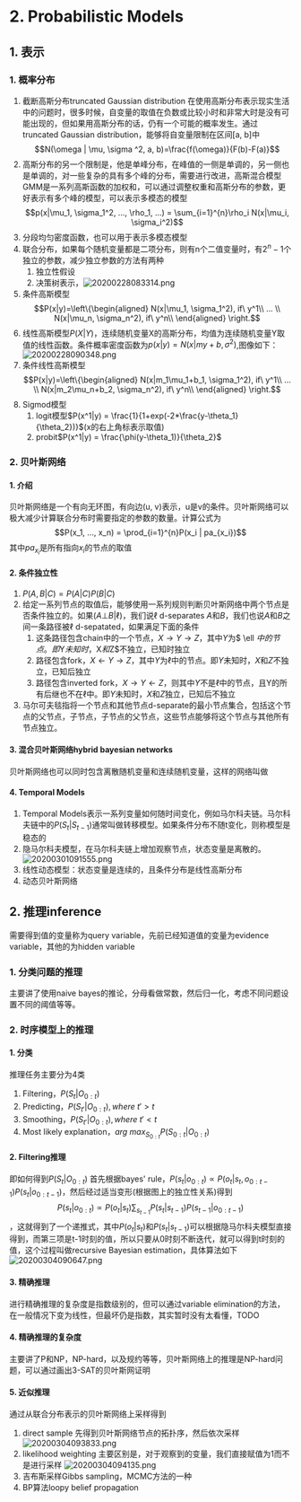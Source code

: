 # 2. Probabilistic Models
## 1. 表示
### 1. 概率分布
1. 截断高斯分布truncated Gaussian distribution
在使用高斯分布表示现实生活中的问题时，很多时候，自变量的取值在负数或比较小时和非常大时是没有可能出现的，但如果用高斯分布的话，仍有一个可能的概率发生。通过truncated Gaussian distribution，能够将自变量限制在区间[a, b]中
$$N(\omega | \mu, \sigma ^2, a, b)=\frac{f(\omega)}{F(b)-F(a)}$$
2. 高斯分布的另一个限制是，他是单峰分布，在峰值的一侧是单调的，另一侧也是单调的，对一些复杂的具有多个峰的分布，需要进行改进，高斯混合模型GMM是一系列高斯函数的加权和，可以通过调整权重和高斯分布的参数，更好表示有多个峰的模型，可以表示多模态的模型
$$p(x|\mu_1, \sigma_1^2, ..., \rho_1, ...) = \sum_{i=1}^{n}\rho_i N(x|\mu_i, \sigma_i^2)$$
3. 分段均匀密度函数，也可以用于表示多模态模型
4. 联合分布，如果每个随机变量都是二项分布，则有n个二值变量时，有$2^n-1$个独立的参数，减少独立参数的方法有两种
   1. 独立性假设
   2. 决策树表示，![20200228083314.png](https://raw.githubusercontent.com/s974534426/img_for_notes/master/20200228083314.png)
5. 条件高斯模型$$P(x|y)=\left\{\begin{aligned}
   N(x|\mu_1, \sigma_1^2), if\ y^1\\
   ... \\ 
   N(x|\mu_n, \sigma_n^2), if\ y^n\\
\end{aligned}
\right.$$
6. 线性高斯模型$P(X|Y)$，连续随机变量X的高斯分布，均值为连续随机变量Y取值的线性函数。条件概率密度函数为$p(x|y)=N(x|my+b, \sigma^2)$,图像如下：![20200228090348.png](https://raw.githubusercontent.com/s974534426/img_for_notes/master/20200228090348.png)
7. 条件线性高斯模型$$P(x|y)=\left\{\begin{aligned}
   N(x|m_1\mu_1+b_1, \sigma_1^2), if\ y^1\\
   ... \\ 
   N(x|m_2\mu_n+b_2, \sigma_n^2), if\ y^n\\
\end{aligned}
\right.$$
8. Sigmod模型
   1. logit模型$P(x^1|y) = \frac{1}{1+exp(-2*\frac{y-\theta_1}{\theta_2})}$(x的右上角标表示取值)
   2. probit$P(x^1|y) = \frac{\phi(y-\theta_1)}{\theta_2}$
### 2. 贝叶斯网络
#### 1. 介绍
贝叶斯网络是一个有向无环图，有向边(u, v)表示，u是v的条件。贝叶斯网络可以极大减少计算联合分布时需要指定的参数的数量。计算公式为$$P(x_1, ..., x_n) = \prod_{i=1}^{n}P(x_i | pa_{x_i})$$
其中$pa_{x_i}$是所有指向$x_i$的节点的取值
#### 2. 条件独立性
1. $P(A, B | C) = P(A| C)P(B | C)$
2. 给定一系列节点的取值后，能够使用一系列规则判断贝叶斯网络中两个节点是否条件独立的。如果$(A\bot B|\ell)$，我们说$\ell$ d-separates $A$和$B$，我们也说$A$和$B$之间一条路径被$\ell$ d-sepatated，如果满足下面的条件
   1. 这条路径包含chain中的一个节点，$X\rightarrow Y \rightarrow Z$，其中$Y$为$ \ell $中的节点。即$Y$未知时，$X$和$Z$不独立，已知时独立
   2. 路径包含fork，$X \leftarrow Y \rightarrow Z$，其中$Y$为$\ell$中的节点。即$Y$未知时，$X$和$Z$不独立，已知后独立
   3. 路径包含inverted fork，$X \rightarrow Y \leftarrow Z$，则其中$Y$不是$\ell$中的节点，且Y的所有后继也不在$\ell$中。即$Y$未知时，$X$和$Z$独立，已知后不独立
3. 马尔可夫毯指将一个节点和其他节点d-separate的最小节点集合，包括这个节点的父节点，子节点，子节点的父节点，这些节点能够将这个节点与其他所有节点独立。
#### 3. 混合贝叶斯网络hybrid bayesian networks
贝叶斯网络也可以同时包含离散随机变量和连续随机变量，这样的网络叫做
#### 4. Temporal Models
1. Temporal Models表示一系列变量如何随时间变化，例如马尔科夫链。马尔科夫链中的$P(S_t|S_{t-1})$通常叫做转移模型。如果条件分布不随t变化，则称模型是稳态的
2. 隐马尔科夫模型，在马尔科夫链上增加观察节点，状态变量是离散的。![20200301091555.png](https://raw.githubusercontent.com/s974534426/img_for_notes/master/20200301091555.png)
3. 线性动态模型：状态变量是连续的，且条件分布是线性高斯分布
4. 动态贝叶斯网络

## 2. 推理inference
需要得到值的变量称为query variable，先前已经知道值的变量为evidence variable，其他的为hidden variable
### 1. 分类问题的推理
主要讲了使用naive bayes的推论，分母看做常数，然后归一化，考虑不同问题设置不同的阈值等等。
### 2. 时序模型上的推理
#### 1. 分类
推理任务主要分为4类
1. Filtering，$P(S_t|O_{0:t})$
2. Predicting，$P(S_{t'}|O_{0:t}), where\ t'>t$
3. Smoothing，$P(S_{t'}|O_{0:t}), where\ t'<t$
4. Most likely explanation，$arg\ max_{S_{0:t}}P(S_{0:t}|O_{0:t})$
#### 2. Filtering推理
即如何得到$P(S_t|O_{0:t})$
首先根据bayes' rule，$P(s_t|o_{0:t})\propto P(o_t|s_t,o_{0:t-1})P(s_t|o_{0:t-1})$，然后经过适当变形(根据图上的独立性关系)得到$$P(s_t|o_{0:t})\propto P(o_t|s_t)\sum_{s_{t-1}}P(s_t|s_{t-1})P(s_{t-1}|o_{0:t-1})$$，这就得到了一个递推式，其中$P(o_t|s_t)$和$P(s_t|s_{t-1})$可以根据隐马尔科夫模型直接得到，而第三项是t-1时刻的值，所以只要从0时刻不断迭代，就可以得到t时刻的值，这个过程叫做recursive Bayesian estimation，具体算法如下
![20200304090647.png](https://raw.githubusercontent.com/s974534426/img_for_notes/master/20200304090647.png)
#### 3. 精确推理
进行精确推理的复杂度是指数级别的，但可以通过variable elimination的方法，在一般情况下变为线性，但最坏仍是指数，其实暂时没有太看懂，TODO
#### 4. 精确推理的复杂度
主要讲了P和NP，NP-hard，以及规约等等，贝叶斯网络上的推理是NP-hard问题，可以通过画出3-SAT的贝叶斯网证明
#### 5. 近似推理
通过从联合分布表示的贝叶斯网络上采样得到
1. direct sample
先得到贝叶斯网络节点的拓扑序，然后依次采样
![20200304093833.png](https://raw.githubusercontent.com/s974534426/img_for_notes/master/20200304093833.png)
2. likelihood weighting
主要区别是，对于观察到的变量，我们直接赋值为1而不是进行采样
![20200304094135.png](https://raw.githubusercontent.com/s974534426/img_for_notes/master/20200304094135.png)
3. 吉布斯采样Gibbs sampling，MCMC方法的一种
4. BP算法loopy belief propagation




